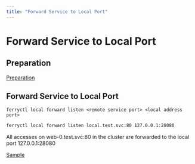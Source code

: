 ```yaml
---
title: "Forward Service to Local Port"
---
```


# Forward Service to Local Port

## Preparation

[Preparation](/docs/user/preparation)

## Forward Service to Local Port

    ferryctl local forward listen <remote service port> <local address port>

``` bash
ferryctl local forward listen local.test.svc:80 127.0.0.1:28080
```

All accesses on web-0.test.svc:80 in the cluster are forwarded to the local port 127.0.0.1:28080

[Sample](https://github.com/ferryproxy/ferry/blob/main/test/test/test-forward.sh)
